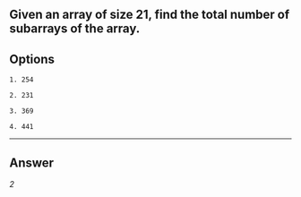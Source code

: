 ## Given an array of size 21, find the total number of subarrays of the array.

## Options

    1. 254

    2. 231

    3. 369

    4. 441

---

## Answer
*2*
